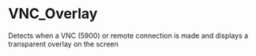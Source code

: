 # VNC_Overlay
Detects when a VNC (5900) or remote connection is made and displays a transparent overlay on the screen
